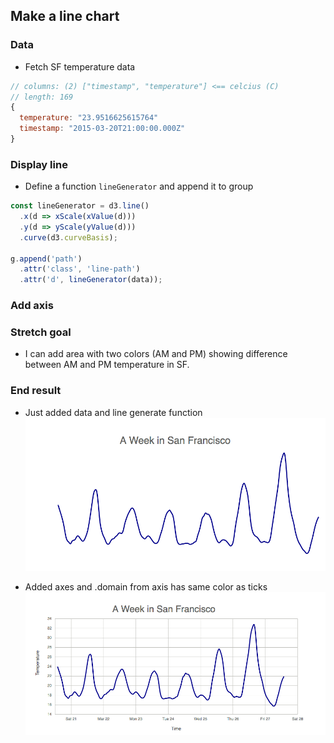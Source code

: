 ## Make a line chart
### Data
- Fetch SF temperature data
```js
// columns: (2) ["timestamp", "temperature"] <== celcius (C)
// length: 169
{
  temperature: "23.9516625615764"
  timestamp: "2015-03-20T21:00:00.000Z"
}
```

### Display line
- Define a function `lineGenerator` and append it to group
```js
const lineGenerator = d3.line()
  .x(d => xScale(xValue(d)))
  .y(d => yScale(yValue(d)))
  .curve(d3.curveBasis);

g.append('path')
  .attr('class', 'line-path')
  .attr('d', lineGenerator(data));
```

### Add axis

### Stretch goal
- I can add area with two colors (AM and PM) showing difference between AM and PM temperature in SF.

### End result
- Just added data and line generate function
![](5-1-line-chart.png)

- Added axes and .domain from axis has same color as ticks
![](5-2-line-chart-with-axes.png)